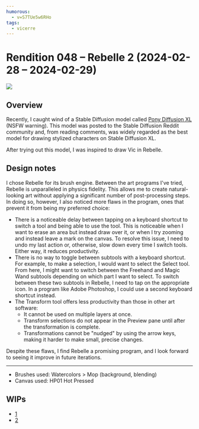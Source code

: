 ```yaml
---
humorous:
  - v=S7TUe5w6RHo
tags:
  - vicerre
---
```


# Rendition 048 – Rebelle 2 (2024-02-28 – 2024-02-29)

<img src="assets/2024-02-28_image-134.png">

## Overview

Recently, I caught wind of a Stable Diffusion model called [Pony Diffusion XL](https://civitai.com/models/257749) (NSFW warning). This model was posted to the Stable Diffusion Reddit community and, from reading comments, was widely regarded as the best model for drawing stylized characters on Stable Diffusion XL.

After trying out this model, I was inspired to draw Vic in Rebelle.

## Design notes

I chose Rebelle for its brush engine. Between the art programs I've tried, Rebelle is unparalleled in physics fidelity. This allows me to create natural-looking art without applying a significant number of post-processing steps. In doing so, however, I also noticed more flaws in the program, ones that prevent it from being my preferred choice:

- There is a noticeable delay between tapping on a keyboard shortcut to switch a tool and being able to use the tool. This is noticeable when I want to erase an area but instead draw over it, or when I try zooming and instead leave a mark on the canvas. To resolve this issue, I need to undo my last action or, otherwise, slow down every time I switch tools. Either way, it reduces productivity.
- There is no way to toggle between subtools with a keyboard shortcut. For example, to make a selection, I would want to select the Select tool. From here, I might want to switch between the Freehand and Magic Wand subtools depending on which part I want to select. To switch between these two subtools in Rebelle, I need to tap on the appropriate icon. In a program like Adobe Photoshop, I could use a second keyboard shortcut instead.
- The Transform tool offers less productivity than those in other art software:
  - It cannot be used on multiple layers at once.
  - Transform selections do not appear in the Preview pane until after the transformation is complete.
  - Transformations cannot be "nudged" by using the arrow keys, making it harder to make small, precise changes.

Despite these flaws, I find Rebelle a promising program, and I look forward to seeing it improve in future iterations.

---

- Brushes used: Watercolors > Mop (background, blending)
- Canvas used: HP01 Hot Pressed

## WIPs

- [1](https://cdn.discordapp.com/attachments/1212028574023024670/1212565961165774929/tmp1.png)
- [2](https://cdn.discordapp.com/attachments/1212028574023024670/1212909524311351366/image.png)
